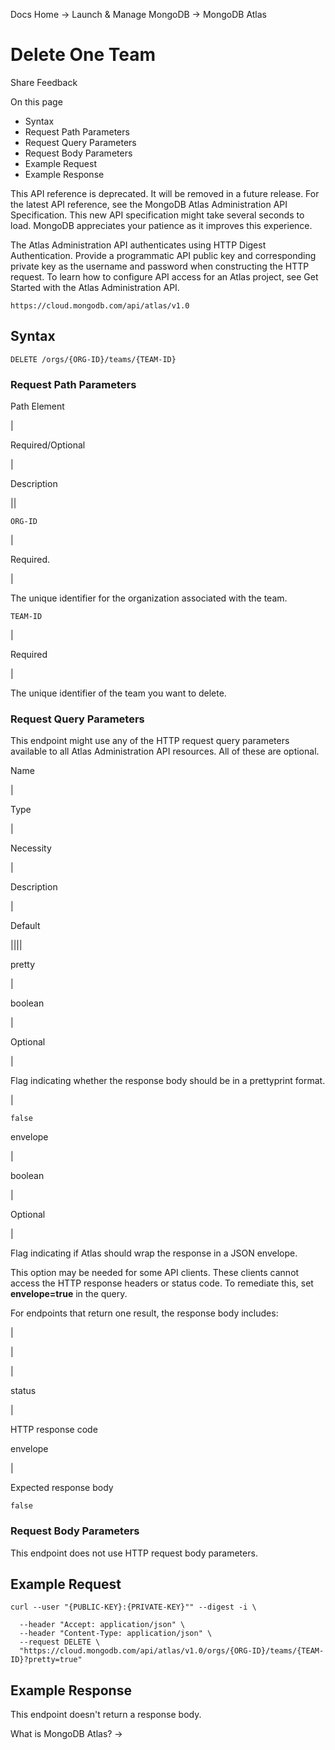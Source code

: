 Docs Home → Launch & Manage MongoDB → MongoDB Atlas

# Delete One Team

Share Feedback

On this page

  * Syntax
  * Request Path Parameters
  * Request Query Parameters
  * Request Body Parameters
  * Example Request
  * Example Response

This API reference is deprecated. It will be removed in a future release. For
the latest API reference, see the MongoDB Atlas Administration API
Specification. This new API specification might take several seconds to load.
MongoDB appreciates your patience as it improves this experience.

The Atlas Administration API authenticates using HTTP Digest Authentication.
Provide a programmatic API public key and corresponding private key as the
username and password when constructing the HTTP request. To learn how to
configure API access for an Atlas project, see Get Started with the Atlas
Administration API.

`https://cloud.mongodb.com/api/atlas/v1.0`

## Syntax

    
    
    DELETE /orgs/{ORG-ID}/teams/{TEAM-ID}  
      
  
### Request Path Parameters

Path Element

|

Required/Optional

|

Description  
  
||  
  
`ORG-ID`

|

Required.

|

The unique identifier for the organization associated with the team.  
  
`TEAM-ID`

|

Required

|

The unique identifier of the team you want to delete.  
  
### Request Query Parameters

This endpoint might use any of the HTTP request query parameters available to
all Atlas Administration API resources. All of these are optional.

Name

|

Type

|

Necessity

|

Description

|

Default  
  
||||  
  
pretty

|

boolean

|

Optional

|

Flag indicating whether the response body should be in a prettyprint format.

|

`false`  
  
envelope

|

boolean

|

Optional

|

Flag indicating if Atlas should wrap the response in a JSON envelope.

This option may be needed for some API clients. These clients cannot access
the HTTP response headers or status code. To remediate this, set
**envelope=true** in the query.

For endpoints that return one result, the response body includes:

|

|  
  
|  
  
status

|

HTTP response code  
  
envelope

|

Expected response body  
  
`false`  
  
### Request Body Parameters

This endpoint does not use HTTP request body parameters.

## Example Request

    
    
    curl --user "{PUBLIC-KEY}:{PRIVATE-KEY}"" --digest -i \  
      
      --header "Accept: application/json" \  
      --header "Content-Type: application/json" \  
      --request DELETE \  
      "https://cloud.mongodb.com/api/atlas/v1.0/orgs/{ORG-ID}/teams/{TEAM-ID}?pretty=true"  
  
## Example Response

This endpoint doesn't return a response body.

What is MongoDB Atlas? →

